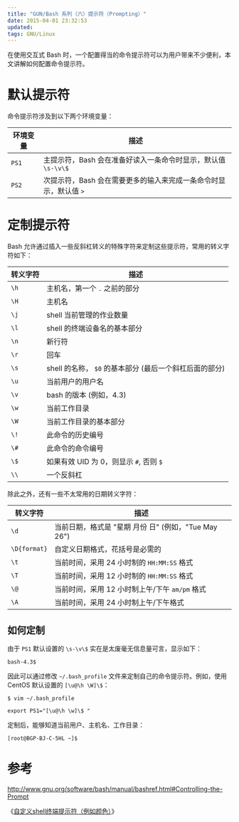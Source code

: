 ```yaml
---
title: "GUN/Bash 系列（六）提示符（Prompting）"
date: 2015-04-01 23:32:53
updated: 
tags: GNU/Linux
---
```


在使用交互式 Bash 时，一个配置得当的命令提示符可以为用户带来不少便利，本文讲解如何配置命令提示符。

# 默认提示符

命令提示符涉及到以下两个环境变量：

| 环境变量  | 描述                                     |
| ----- | -------------------------------------- |
| `PS1` | 主提示符，Bash 会在准备好读入一条命令时显示，默认值 `\s-\v\$` |
| `PS2` | 次提示符，Bash 会在需要更多的输入来完成一条命令时显示，默认值 `>`  |

# 定制提示符

Bash 允许通过插入一些反斜杠转义的特殊字符来定制这些提示符，常用的转义字符如下：

| 转义字符 | 描述                                  |
| ---- | ----------------------------------- |
| `\h` | 主机名，第一个 `.` 之前的部分                   |
| `\H` | 主机名                                 |
| `\j` | shell 当前管理的作业数量                     |
| `\l` | shell 的终端设备名的基本部分                   |
| `\n` | 新行符                                 |
| `\r` | 回车                                  |
| `\s` | shell 的名称， `$0` 的基本部分 (最后一个斜杠后面的部分) |
| `\u` | 当前用户的用户名                            |
| `\v` | bash 的版本 (例如，4.3)                   |
| `\w` | 当前工作目录                              |
| `\W` | 当前工作目录的基本部分                         |
| `\!` | 此命令的历史编号                            |
| `\#` | 此命令的命令编号                            |
| `\$` | 如果有效 UID 为 0，则显示 `#`, 否则 `$`        |
| `\\` | 一个反斜杠                               |

除此之外，还有一些不太常用的日期转义字符：

| 转义字符         | 描述                                   |
| ------------ | ------------------------------------ |
| `\d`         | 当前日期，格式是 "星期 月份 日" (例如，"Tue May 26") |
| `\D{format}` | 自定义日期格式，花括号是必需的                      |
| `\t`         | 当前时间，采用 24 小时制的 `HH:MM:SS` 格式        |
| `\T`         | 当前时间，采用 12 小时制的 `HH:MM:SS` 格式        |
| `\@`         | 当前时间，采用 12 小时制上午/下午 `am/pm` 格式       |
| `\A`         | 当前时间，采用 24 小时制上午/下午格式                |

## 如何定制

由于 `PS1` 默认设置的 `\s-\v\$` 实在是太废毫无信息量可言，显示如下：

```
bash-4.3$
```

因此可以通过修改 `~/.bash_profile` 文件来定制自己的命令提示符。例如，使用 CentOS 默认设置的 `[\u@\h \W]\$`：

```
$ vim ~/.bash_profile

export PS1="[\u@\h \w]\$ "
```

定制后，能够知道当前用户、主机名、工作目录：

```
[root@BGP-BJ-C-5HL ~]$
```
# 参考

http://www.gnu.org/software/bash/manual/bashref.html#Controlling-the-Prompt

《[自定义shell终端提示符（例如颜色）](http://www.cnblogs.com/lienhua34/p/5018119.html)》